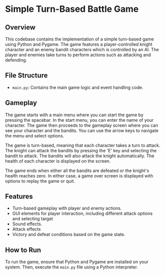 # Simple Turn-Based Battle Game

## Overview
This codebase contains the implementation of a simple turn-based game using Python and Pygame. The game features a player-controlled knight character and an enemy bandit characters which is controlled by an AI. The player and enemies take turns to perform actions such as attacking and defending.

## File Structure
- `main.py`: Contains the main game logic and event handling code.

## Gameplay
The game starts with a main menu where you can start the game by pressing the spacebar. In the start menu, you can enter the name of your character. The game then proceeds to the gameplay screen where you can see your character and the bandits. You can use the arrow keys to navigate the menu and select options.

The game is turn-based, meaning that each character takes a turn to attack. The knight can attack the bandits by pressing the 'E' key and selecting the bandit to attack. The bandits will also attack the knight automatically. The health of each character is displayed on the screen.

The game ends when either all the bandits are defeated or the knight's health reaches zero. In either case, a game over screen is displayed with options to replay the game or quit.

## Features
- Turn-based gameplay with player and enemy actions.
- GUI elements for player interaction, including different attack options and selecting target
- Sound effects.
- Attack effects
- Victory and defeat conditions based on the game state.

## How to Run
To run the game, ensure that Python and Pygame are installed on your system. Then, execute the `main.py` file using a Python interpreter.
